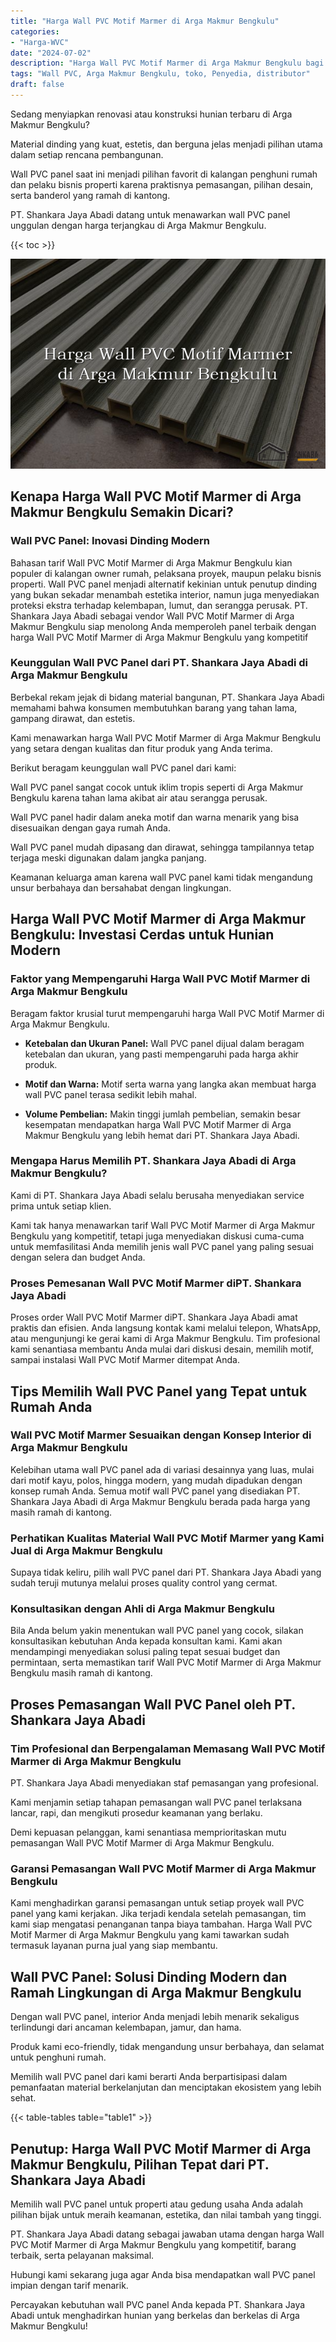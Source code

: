 ```yaml
---
title: "Harga Wall PVC Motif Marmer di Arga Makmur Bengkulu"
categories: 
- "Harga-WVC"
date: "2024-07-02"
description: "Harga Wall PVC Motif Marmer di Arga Makmur Bengkulu bagi hunian, office, serta gerai. Material terbaik, variasi motif, warna menarik, dengan layanan penempatan oleh tim ahli serta jaminan resmi!|Layanan penjualan Wall PVC Motif Marmer di Arga Makmur Bengkulu bagi keperluan hunian, perkantoran, maupun ritel, dengan panel unggulan dan instalasi oleh teknisi berpengalaman dan garansi resmi.|Alternatif Wall PVC Motif Marmer di Arga Makmur Bengkulu yang terbukti untuk hunian, perkantoran, dan gerai, dengan material terbaik dan instalasi dikerjakan oleh tenaga ahli ahli dan jaminan resmi.|Distribusi Wall PVC Motif Marmer di Arga Makmur Bengkulu bagi tempat tinggal, kantor, serta toko, dengan panel unggulan dan pemasangan dikerjakan oleh tim ahli, disertai dengan kepastian resmi.}"
tags: "Wall PVC, Arga Makmur Bengkulu, toko, Penyedia, distributor"
draft: false
---
```


Sedang menyiapkan renovasi atau konstruksi hunian terbaru di Arga Makmur Bengkulu?

Material dinding yang kuat, estetis, dan berguna jelas menjadi pilihan utama dalam setiap rencana pembangunan.

Wall PVC panel saat ini menjadi pilihan favorit di kalangan penghuni rumah dan pelaku bisnis properti karena praktisnya pemasangan, pilihan desain, serta banderol yang ramah di kantong.

PT. Shankara Jaya Abadi datang untuk menawarkan wall PVC panel unggulan dengan harga terjangkau di Arga Makmur Bengkulu.

{{< toc >}}

![Harga Wall PVC Motif Marmer di Arga Makmur Bengkulu](/images/Harga-WVC/Harga-Wall-PVC-Motif-Marmer-di-Arga-Makmur-Bengkulu.png)


## Kenapa Harga Wall PVC Motif Marmer di Arga Makmur Bengkulu Semakin Dicari?

### Wall PVC Panel: Inovasi Dinding Modern

Bahasan tarif Wall PVC Motif Marmer di Arga Makmur Bengkulu kian populer di kalangan owner rumah, pelaksana proyek, maupun pelaku bisnis properti. Wall PVC panel menjadi alternatif kekinian untuk penutup dinding yang bukan sekadar menambah estetika interior, namun juga menyediakan proteksi ekstra terhadap kelembapan, lumut, dan serangga perusak. PT. Shankara Jaya Abadi sebagai vendor Wall PVC Motif Marmer di Arga Makmur Bengkulu siap menolong Anda memperoleh panel terbaik dengan harga Wall PVC Motif Marmer di Arga Makmur Bengkulu yang kompetitif

### Keunggulan Wall PVC Panel dari PT. Shankara Jaya Abadi di Arga Makmur Bengkulu

Berbekal rekam jejak di bidang material bangunan, PT. Shankara Jaya Abadi memahami bahwa konsumen membutuhkan barang yang tahan lama, gampang dirawat, dan estetis.

Kami menawarkan harga Wall PVC Motif Marmer di Arga Makmur Bengkulu yang setara dengan kualitas dan fitur produk yang Anda terima.

Berikut beragam keunggulan wall PVC panel dari kami:

Wall PVC panel sangat cocok untuk iklim tropis seperti di Arga Makmur Bengkulu karena tahan lama akibat air atau serangga perusak.

Wall PVC panel hadir dalam aneka motif dan warna menarik yang bisa disesuaikan dengan gaya rumah Anda.

Wall PVC panel mudah dipasang dan dirawat, sehingga tampilannya tetap terjaga meski digunakan dalam jangka panjang.

Keamanan keluarga aman karena wall PVC panel kami tidak mengandung unsur berbahaya dan bersahabat dengan lingkungan.

## Harga Wall PVC Motif Marmer di Arga Makmur Bengkulu: Investasi Cerdas untuk Hunian Modern

### Faktor yang Mempengaruhi Harga Wall PVC Motif Marmer di Arga Makmur Bengkulu

Beragam faktor krusial turut mempengaruhi harga Wall PVC Motif Marmer di Arga Makmur Bengkulu.

- **Ketebalan dan Ukuran Panel:** Wall PVC panel dijual dalam beragam ketebalan dan ukuran, yang pasti mempengaruhi pada harga akhir produk.

- **Motif dan Warna:** Motif serta warna yang langka akan membuat harga wall PVC panel terasa sedikit lebih mahal.

- **Volume Pembelian:** Makin tinggi jumlah pembelian, semakin besar kesempatan mendapatkan harga Wall PVC Motif Marmer di Arga Makmur Bengkulu yang lebih hemat dari PT. Shankara Jaya Abadi.

### Mengapa Harus Memilih PT. Shankara Jaya Abadi di Arga Makmur Bengkulu?

Kami di PT. Shankara Jaya Abadi selalu berusaha menyediakan service prima untuk setiap klien.

Kami tak hanya menawarkan tarif Wall PVC Motif Marmer di Arga Makmur Bengkulu yang kompetitif, tetapi juga menyediakan diskusi cuma-cuma untuk memfasilitasi Anda memilih jenis wall PVC panel yang paling sesuai dengan selera dan budget Anda.

### Proses Pemesanan Wall PVC Motif Marmer diPT. Shankara Jaya Abadi

Proses order Wall PVC Motif Marmer diPT. Shankara Jaya Abadi amat praktis dan efisien. Anda langsung kontak kami melalui telepon, WhatsApp, atau mengunjungi ke gerai kami di Arga Makmur Bengkulu. Tim profesional kami senantiasa membantu Anda mulai dari diskusi desain, memilih motif, sampai instalasi Wall PVC Motif Marmer ditempat Anda.

## Tips Memilih Wall PVC Panel yang Tepat untuk Rumah Anda

### Wall PVC Motif Marmer Sesuaikan dengan Konsep Interior di Arga Makmur Bengkulu

Kelebihan utama wall PVC panel ada di variasi desainnya yang luas, mulai dari motif kayu, polos, hingga modern, yang mudah dipadukan dengan konsep rumah Anda. Semua motif wall PVC panel yang disediakan PT. Shankara Jaya Abadi di Arga Makmur Bengkulu berada pada harga yang masih ramah di kantong.

### Perhatikan Kualitas Material Wall PVC Motif Marmer yang Kami Jual di Arga Makmur Bengkulu

Supaya tidak keliru, pilih wall PVC panel dari PT. Shankara Jaya Abadi yang sudah teruji mutunya melalui proses quality control yang cermat.

### Konsultasikan dengan Ahli di Arga Makmur Bengkulu

Bila Anda belum yakin menentukan wall PVC panel yang cocok, silakan konsultasikan kebutuhan Anda kepada konsultan kami. Kami akan mendampingi menyediakan solusi paling tepat sesuai budget dan permintaan, serta memastikan tarif Wall PVC Motif Marmer di Arga Makmur Bengkulu masih ramah di kantong.

## Proses Pemasangan Wall PVC Panel oleh PT. Shankara Jaya Abadi

### Tim Profesional dan Berpengalaman Memasang Wall PVC Motif Marmer di Arga Makmur Bengkulu

PT. Shankara Jaya Abadi menyediakan staf pemasangan yang profesional.

Kami menjamin setiap tahapan pemasangan wall PVC panel terlaksana lancar, rapi, dan mengikuti prosedur keamanan yang berlaku.

Demi kepuasan pelanggan, kami senantiasa memprioritaskan mutu pemasangan Wall PVC Motif Marmer di Arga Makmur Bengkulu.

### Garansi Pemasangan Wall PVC Motif Marmer di Arga Makmur Bengkulu

Kami menghadirkan garansi pemasangan untuk setiap proyek wall PVC panel yang kami kerjakan. Jika terjadi kendala setelah pemasangan, tim kami siap mengatasi penanganan tanpa biaya tambahan. Harga Wall PVC Motif Marmer di Arga Makmur Bengkulu yang kami tawarkan sudah termasuk layanan purna jual yang siap membantu.

## Wall PVC Panel: Solusi Dinding Modern dan Ramah Lingkungan di Arga Makmur Bengkulu

Dengan wall PVC panel, interior Anda menjadi lebih menarik sekaligus terlindungi dari ancaman kelembapan, jamur, dan hama.

Produk kami eco-friendly, tidak mengandung unsur berbahaya, dan selamat untuk penghuni rumah.

Memilih wall PVC panel dari kami berarti Anda berpartisipasi dalam pemanfaatan material berkelanjutan dan menciptakan ekosistem yang lebih sehat.

{{< table-tables table="table1" >}}

## Penutup: Harga Wall PVC Motif Marmer di Arga Makmur Bengkulu, Pilihan Tepat dari PT. Shankara Jaya Abadi

Memilih wall PVC panel untuk properti atau gedung usaha Anda adalah pilihan bijak untuk meraih keamanan, estetika, dan nilai tambah yang tinggi.

PT. Shankara Jaya Abadi datang sebagai jawaban utama dengan harga Wall PVC Motif Marmer di Arga Makmur Bengkulu yang kompetitif, barang terbaik, serta pelayanan maksimal.

Hubungi kami sekarang juga agar Anda bisa mendapatkan wall PVC panel impian dengan tarif menarik.

Percayakan kebutuhan wall PVC panel Anda kepada PT. Shankara Jaya Abadi untuk menghadirkan hunian yang berkelas dan berkelas di Arga Makmur Bengkulu!